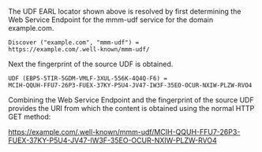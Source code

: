 The UDF EARL locator shown above is resolved by first determining the Web Service
Endpoint for the mmm-udf service for the domain example.com.

~~~~
Discover ("example.com", "mmm-udf") = 
https://example.com/.well-known/mmm-udf/
~~~~

Next the fingerprint of the source UDF is obtained.

~~~~
UDF (EBP5-5TIR-5GDM-VMLF-3XUL-556K-4Q4Q-F6) =
MCIH-QQUH-FFU7-26P3-FUEX-37KY-P5U4-JV47-IW3F-35EO-OCUR-NXIW-PLZW-RVO4
~~~~

Combining the Web Service Endpoint and the fingerprint of the source UDF provides
the URI from which the content is obtained using the normal HTTP GET method:

https://example.com/.well-known/mmm-udf/MCIH-QQUH-FFU7-26P3-FUEX-37KY-P5U4-JV47-IW3F-35EO-OCUR-NXIW-PLZW-RVO4



